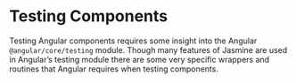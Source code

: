 # Testing Components

Testing Angular components requires some insight into the Angular `@angular/core/testing` module. Though many features of Jasmine are used in Angular’s testing module there are some very specific wrappers and routines that Angular requires when testing components.
